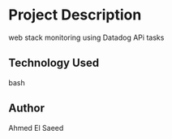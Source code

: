 # Project Description
web stack monitoring using Datadog APi tasks
## Technology Used
bash
## Author
Ahmed El Saeed
